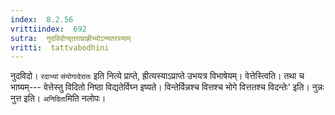 ```yaml
---
index:  8.2.56
vrittiindex:  692
sutra:  नुदविदोन्द्तराघ्राह्रीभ्योऽन्यतरस्याम्
vritti:  tattvabodhini 
---
```


नुदविदो। `रदाभ्यां` `संयोगादेरातः` इति नित्ये प्राप्ते, ह्रीत्यस्याऽप्राप्ते उभयत्र विभाषेयम्। वेत्तेस्त्विति। तथा च भाष्यम्--- वेत्तेस्तु विदितो निष्ठा विद्यतेर्विघ्न इष्यते। विन्तेर्विन्नश्च वित्तश्च भोगे वित्ततश्च विदन्तेः' इति। नुन्नः नुत्त इति। `अनिदिता`मिति नलोपः। 

